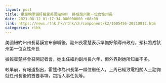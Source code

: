 ```yaml
---
layout: post
title: 霍楚稱準備好接掌美國紐約州　將成該州第一位女性州長
date: 2021-08-12 01:17:34.000000000 +08:00
link: https://news.rthk.hk/rthk/ch/component/k2/1605456-20210812.htm
categories: rthk
---
```


美國紐約州州長葛謨宣布辭職後，副州長霍楚表示準備好領導州政府，預料將成該州第一位女性州長

據報霍楚將會召開記者會，她出任紐約副州長六年，但外界對她所知並不多。

較早前，有報道指出，霍楚作為州長第一順位繼任人，上周已經致電相關人士諮詢就任州長後的首要事項，包括人事任免等。
